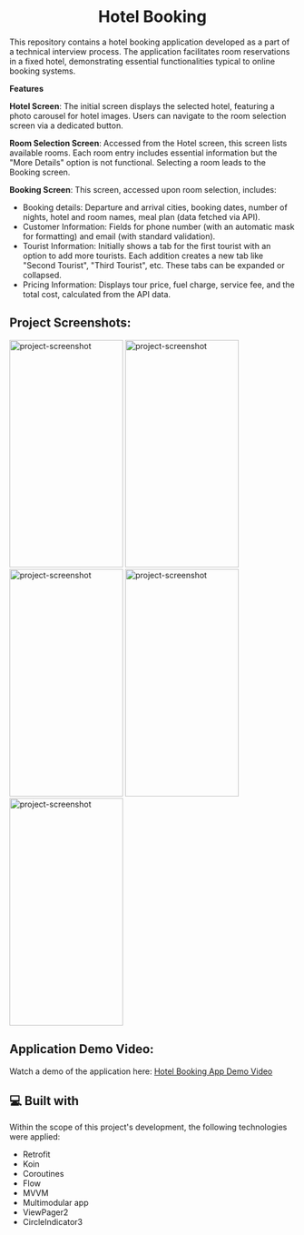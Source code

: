 <h1 align="center" id="title">Hotel Booking</h1>

<p id="description">
  This repository contains a hotel booking application developed as a part of a technical interview process. The application facilitates room reservations in a fixed hotel, demonstrating essential functionalities typical to online booking systems.

<p><b>Features</b></p>
<p><b>Hotel Screen</b>: The initial screen displays the selected hotel, featuring a photo carousel for hotel images. Users can navigate to the room selection screen via a dedicated button.</p>
</p><b>Room Selection Screen</b>: Accessed from the Hotel screen, this screen lists available rooms. Each room entry includes essential information but the "More Details" option is not functional. Selecting a room leads to the Booking screen.</p>
</p><b>Booking Screen</b>: This screen, accessed upon room selection, includes:</p>
<ul>
  <li>Booking details: Departure and arrival cities, booking dates, number of nights, hotel and room names, meal plan (data fetched via API).</li>
  <li>Customer Information: Fields for phone number (with an automatic mask for formatting) and email (with standard validation).</li>
  <li>Tourist Information: Initially shows a tab for the first tourist with an option to add more tourists. Each addition creates a new tab like "Second Tourist", "Third Tourist", etc. These tabs can be expanded or collapsed.</li>
  <li>Pricing Information: Displays tour price, fuel charge, service fee, and the total cost, calculated from the API data.</li>
</ul>
  </p>

<h2>Project Screenshots:</h2>

<img src="https://gdurl.com/0c-g" alt="project-screenshot" width="200" height="400/"> <img src="https://gdurl.com/KkP8" alt="project-screenshot" width="200" height="400/"> <img src="https://gdurl.com/eHLm" alt="project-screenshot" width="200" height="400/">
<img src="https://gdurl.com/7TwZ" alt="project-screenshot" width="200" height="400/"> <img src="https://gdurl.com/a008" alt="project-screenshot" width="200" height="400/">

<h2>Application Demo Video:</h2>

<p>Watch a demo of the application here: <a href="https://gdurl.com/UYXQ" target="_blank">Hotel Booking App Demo Video</a></p>

<h2>💻 Built with</h2>

Within the scope of this project's development, the following technologies were applied:

*   Retrofit
*   Koin
*   Coroutines
*   Flow
*   MVVM
*   Multimodular app
*   ViewPager2
*   CircleIndicator3
